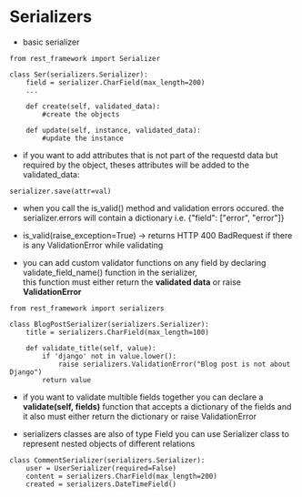 # Serializers

- basic serializer

```
from rest_framework import Serializer

class Ser(serializers.Serializer):
    field = serializer.CharField(max_length=200)
    ...

    def create(self, validated_data):
        #create the objects

    def update(self, instance, validated_data):
        #update the instance
```

- if you want to add attributes that is not part of the requestd data but required by the object, theses attributes will be added to the validated_data:

```
serializer.save(attr=val)
```

- when you call the is_valid() method and validation errors occured. the serializer.errors will contain a dictionary i.e. {"field": ["error", "error"]}

- is_valid(raise_exception=True) -> returns HTTP 400 BadRequest if there is any ValidationError while validating

- you can add custom validator functions on any field by declaring validate_field_name() function in the serializer,  
  this function must either return the **validated data** or raise **ValidationError**

```
from rest_framework import serializers

class BlogPostSerializer(serializers.Serializer):
    title = serializers.CharField(max_length=100)

    def validate_title(self, value):
        if 'django' not in value.lower():
            raise serializers.ValidationError("Blog post is not about Django")
        return value
```

- if you want to validate multible fields together you can declare a **validate(self, fields)** function that accepts a dictionary of the fields and it also must either return the dictionary or raise ValidationError

- serializers classes are also of type Field you can use Serializer class to represent nested objects of different relations
```
class CommentSerializer(serializers.Serializer):
    user = UserSerializer(required=False) 
    content = serializers.CharField(max_length=200)
    created = serializers.DateTimeField()
```